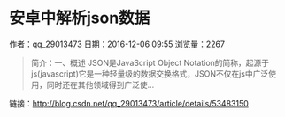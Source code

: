# 安卓中解析json数据
作者：qq_29013473
日期：2016-12-06 09:55
浏览量：2267
> 简介：一、概述
JSON是JavaScript Object Notation的简称，起源于js(javascript)它是一种轻量级的数据交换格式，JSON不仅在js中广泛使用，同时还在其他领域得到广泛使...

 链接：http://blog.csdn.net/qq_29013473/article/details/53483150
